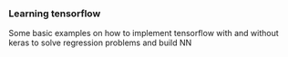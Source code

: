 ### Learning tensorflow

Some basic examples on how to implement tensorflow with and without keras to solve regression problems and build NN
